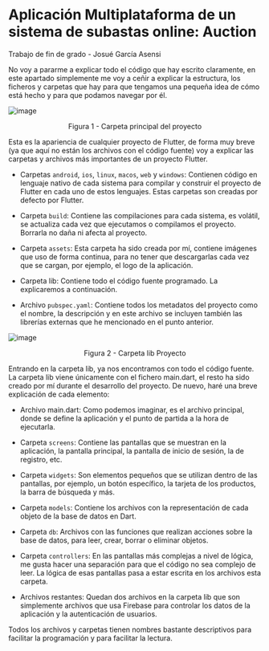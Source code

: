 # Aplicación Multiplataforma de un sistema de subastas online: Auction

Trabajo de fin de grado - Josué García Asensi

No voy a pararme a explicar todo el código que hay escrito claramente, en este apartado simplemente me voy a ceñir a explicar la estructura, los ficheros y carpetas que hay para que tengamos una pequeña idea de cómo está hecho y para que podamos navegar por él.

![image](https://user-images.githubusercontent.com/72017676/235891718-93e196b2-146c-404c-b1e3-1e8f27c5b2c7.png)

<p align="center">
Figura 1 - Carpeta principal del proyecto
</p>

Esta es la apariencia de cualquier proyecto de Flutter, de forma muy breve (ya que aquí no están los archivos con el código fuente) voy a explicar las carpetas y archivos más importantes de un proyecto Flutter.

- Carpetas ```android```, ```ios```, ```linux```, ```macos```, ```web``` y ```windows```: Contienen código en lenguaje nativo de cada sistema para compilar y construir el proyecto de Flutter en cada uno de estos lenguajes. Estas carpetas son creadas por defecto por Flutter.

- Carpeta ```build```: Contiene las compilaciones para cada sistema, es volátil, se actualiza cada vez que ejecutamos o compilamos el proyecto. Borrarla no daña ni afecta al proyecto.

- Carpeta ```assets```: Esta carpeta ha sido creada por mí, contiene imágenes que uso de forma continua, para no tener que descargarlas cada vez que se cargan, por ejemplo, el logo de la aplicación.
- Carpeta lib: Contiene todo el código fuente programado. La explicaremos a continuación.

- Archivo ```pubspec.yaml```: Contiene todos los metadatos del proyecto como el nombre, la descripción y en este archivo se incluyen también las librerías externas que he mencionado en el punto anterior.

![image](https://user-images.githubusercontent.com/72017676/235891744-61a82246-78cd-4998-86dd-18b4f1fddaa2.png)

<p align="center">
Figura 2 - Carpeta lib Proyecto
</p>

Entrando en la carpeta lib, ya nos encontramos con todo el código fuente. La carpeta lib viene únicamente con el fichero main.dart, el resto ha sido creado por mí durante el desarrollo del proyecto. De nuevo, haré una breve explicación de cada elemento:

- Archivo main.dart: Como podemos imaginar, es el archivo principal, donde se define la aplicación y el punto de partida a la hora de ejecutarla.

- Carpeta ```screens```: Contiene las pantallas que se muestran en la aplicación, la pantalla principal, la pantalla de inicio de sesión, la de registro, etc.

- Carpeta ```widgets```: Son elementos pequeños que se utilizan dentro de las pantallas, por ejemplo, un botón específico, la tarjeta de los productos, la barra de búsqueda y más.

- Carpeta ```models```: Contiene los archivos con la representación de cada objeto de la base de datos en Dart.

- Carpeta ```db```: Archivos con las funciones que realizan acciones sobre la base de datos, para leer, crear, borrar o eliminar objetos.

- Carpeta ```controllers```: En las pantallas más complejas a nivel de lógica, me gusta hacer una separación para que el código no sea complejo de leer. La lógica de esas pantallas pasa a estar escrita en los archivos esta carpeta.

- Archivos restantes: Quedan dos archivos en la carpeta lib que son simplemente archivos que usa Firebase para controlar los datos de la aplicación y la autenticación de usuarios.

Todos los archivos y carpetas tienen nombres bastante descriptivos para facilitar la programación y para facilitar la lectura.
